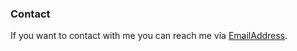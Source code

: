 
### Contact

If you want to contact with me you can reach me via [EmailAddress](https://isa9.xyz).

